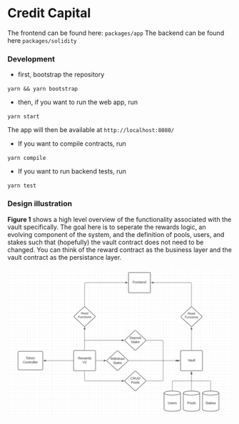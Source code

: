 # Credit Capital

The frontend can be found here: ``packages/app``
The backend can be found here ``packages/solidity``

### Development
- first, bootstrap the repository

``yarn && yarn bootstrap``

- then, if you want to run the web app, run

``yarn start``

The app will then be available at ``http://localhost:8080/``


- If you want to compile contracts, run

``yarn compile``

- If you want to run backend tests, run

``yarn test``

### Design illustration

**Figure 1** shows a high level overview of the functionality associated with the vault specifically. The goal here is to seperate the rewards logic, an evolving component of the system, and the definition of pools, users, and stakes such that (hopefully) the vault contract does not need to be changed. You can think of the reward contract as the business layer and the vault contract as the persistance layer.

![design illustration](assets/cc-design.png "Overview of Rewards V2")